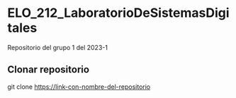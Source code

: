 # ELO_212_LaboratorioDeSistemasDigitales

Repositorio del grupo 1 del 2023-1

## Clonar repositorio

git clone <https://link-con-nombre-del-repositorio>
